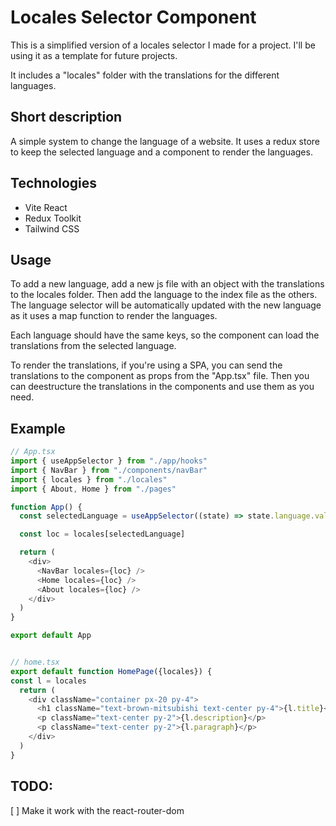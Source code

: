 # Locales Selector Component

This is a simplified version of a locales selector I made for a project. I'll be using it as a template for future projects.

It includes a "locales" folder with the translations for the different languages. 

## Short description 

A simple system to change the language of a website. It uses a redux store to keep the selected language and a component to render the languages.

## Technologies
- Vite React 
- Redux Toolkit
- Tailwind CSS

## Usage

To add a new language, add a new js file with an object with the translations to the locales folder. Then add the language to the index file as the others. 
The language selector will be automatically updated with the new language as it uses a map function to render the languages. 

Each language should have the same keys, so the component can load the translations from the selected language.

To render the translations, if you're using a SPA, you can send the translations to the component as props from the "App.tsx" file. Then you can deestructure the translations in the components and use them as you need.

## Example

```javascript
// App.tsx
import { useAppSelector } from "./app/hooks"
import { NavBar } from "./components/navBar"
import { locales } from "./locales"
import { About, Home } from "./pages"

function App() {
  const selectedLanguage = useAppSelector((state) => state.language.value)

  const loc = locales[selectedLanguage]

  return (
    <div>
      <NavBar locales={loc} />
      <Home locales={loc} />
      <About locales={loc} />
    </div>
  )
}

export default App


// home.tsx
export default function HomePage({locales}) {
const l = locales
  return (
    <div className="container px-20 py-4">
      <h1 className="text-brown-mitsubishi text-center py-4">{l.title}</h1>
      <p className="text-center py-2">{l.description}</p>
      <p className="text-center py-2">{l.paragraph}</p>
    </div>
  )
}

```

## TODO: 
[ ] Make it work with the react-router-dom

